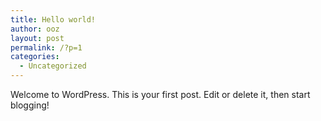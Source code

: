```yaml
---
title: Hello world!
author: ooz
layout: post
permalink: /?p=1
categories:
  - Uncategorized
---
```

Welcome to WordPress. This is your first post. Edit or delete it, then start blogging!